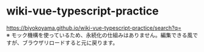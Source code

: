 # wiki-vue-typescript-practice

https://biyokoyama.github.io/wiki-vue-typescript-practice/search?q=  
※ モック機構を使っているため、永続化の仕組みはありません。編集できる風ですが、ブラウザリロードすると元に戻ります。  
